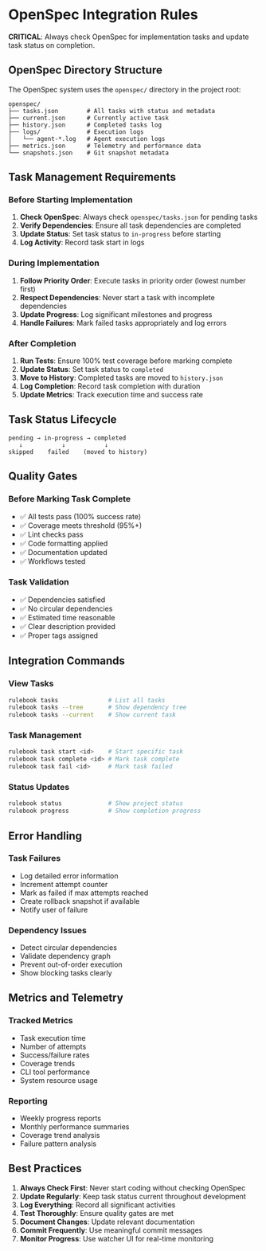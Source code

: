 # OpenSpec Integration Rules

**CRITICAL**: Always check OpenSpec for implementation tasks and update task status on completion.

## OpenSpec Directory Structure

The OpenSpec system uses the `openspec/` directory in the project root:

```
openspec/
├── tasks.json        # All tasks with status and metadata
├── current.json      # Currently active task
├── history.json      # Completed tasks log
├── logs/             # Execution logs
│   └── agent-*.log   # Agent execution logs
├── metrics.json      # Telemetry and performance data
└── snapshots.json    # Git snapshot metadata
```

## Task Management Requirements

### Before Starting Implementation
1. **Check OpenSpec**: Always check `openspec/tasks.json` for pending tasks
2. **Verify Dependencies**: Ensure all task dependencies are completed
3. **Update Status**: Set task status to `in-progress` before starting
4. **Log Activity**: Record task start in logs

### During Implementation
1. **Follow Priority Order**: Execute tasks in priority order (lowest number first)
2. **Respect Dependencies**: Never start a task with incomplete dependencies
3. **Update Progress**: Log significant milestones and progress
4. **Handle Failures**: Mark failed tasks appropriately and log errors

### After Completion
1. **Run Tests**: Ensure 100% test coverage before marking complete
2. **Update Status**: Set task status to `completed`
3. **Move to History**: Completed tasks are moved to `history.json`
4. **Log Completion**: Record task completion with duration
5. **Update Metrics**: Track execution time and success rate

## Task Status Lifecycle

```
pending → in-progress → completed
   ↓           ↓           ↓
skipped    failed    (moved to history)
```

## Quality Gates

### Before Marking Task Complete
- ✅ All tests pass (100% success rate)
- ✅ Coverage meets threshold (95%+)
- ✅ Lint checks pass
- ✅ Code formatting applied
- ✅ Documentation updated
- ✅ Workflows tested

### Task Validation
- ✅ Dependencies satisfied
- ✅ No circular dependencies
- ✅ Estimated time reasonable
- ✅ Clear description provided
- ✅ Proper tags assigned

## Integration Commands

### View Tasks
```bash
rulebook tasks              # List all tasks
rulebook tasks --tree       # Show dependency tree
rulebook tasks --current    # Show current task
```

### Task Management
```bash
rulebook task start <id>    # Start specific task
rulebook task complete <id> # Mark task complete
rulebook task fail <id>     # Mark task failed
```

### Status Updates
```bash
rulebook status             # Show project status
rulebook progress           # Show completion progress
```

## Error Handling

### Task Failures
- Log detailed error information
- Increment attempt counter
- Mark as failed if max attempts reached
- Create rollback snapshot if available
- Notify user of failure

### Dependency Issues
- Detect circular dependencies
- Validate dependency graph
- Prevent out-of-order execution
- Show blocking tasks clearly

## Metrics and Telemetry

### Tracked Metrics
- Task execution time
- Number of attempts
- Success/failure rates
- Coverage trends
- CLI tool performance
- System resource usage

### Reporting
- Weekly progress reports
- Monthly performance summaries
- Coverage trend analysis
- Failure pattern analysis

## Best Practices

1. **Always Check First**: Never start coding without checking OpenSpec
2. **Update Regularly**: Keep task status current throughout development
3. **Log Everything**: Record all significant activities
4. **Test Thoroughly**: Ensure quality gates are met
5. **Document Changes**: Update relevant documentation
6. **Commit Frequently**: Use meaningful commit messages
7. **Monitor Progress**: Use watcher UI for real-time monitoring
